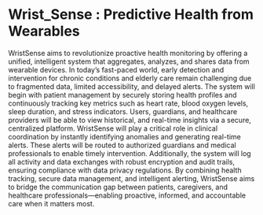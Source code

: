 # Wrist_Sense : Predictive Health from Wearables

WristSense aims to revolutionize proactive health monitoring by offering a unified, intelligent system that aggregates, analyzes, and shares data from wearable devices. In today’s fast-paced world, early detection and intervention for chronic conditions and elderly care remain challenging due to fragmented data, limited accessibility, and delayed alerts.
The system will begin with patient management by securely storing health profiles and continuously tracking key metrics such as heart rate, blood oxygen levels, sleep duration, and stress indicators. Users, guardians, and healthcare providers will be able to view historical, and real-time insights via a secure, centralized platform.
WristSense will play a critical role in clinical coordination by instantly identifying anomalies and generating real-time alerts. These alerts will be routed to authorized guardians and medical professionals to enable timely intervention. Additionally, the system will log all activity and data exchanges with robust encryption and audit trails, ensuring compliance with data privacy regulations.
By combining health tracking, secure data management, and intelligent alerting, WristSense aims to bridge the communication gap between patients, caregivers, and healthcare professionals—enabling proactive, informed, and accountable care when it matters most.
